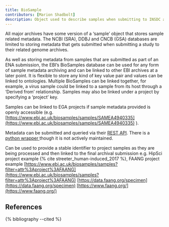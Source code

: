 ```yaml
---
title: BioSample
contributors: [Marion Shadbolt]
description: Object used to describe samples when submitting to INSDC and CNCB repositories
---
```


All major archives have some version of a ‘sample’ object that stores sample related metadata. The NCBI (SRA), DDBJ and CNCB (GSA) databases are limited to storing metadata that gets submitted when submitting a study to their related genome archives.

As well as storing metadata from samples that are submitted as part of an ENA submission, the EBI’s BioSamples database can be used for any form of sample metadata archiving and can be linked to other EBI archives at a later point. It is flexible to store any kind of key value pair and values can be linked to ontologies. Multiple BioSamples can be linked together, for example, a virus sample could be linked to a sample from its host through a ‘Derived from’ relationship. Samples may also be linked under a project by specifying a ‘project’ key.

Samples can be linked to EGA projects if sample metadata provided is openly accessible (e.g. [https://www.ebi.ac.uk/biosamples/samples/SAMEA4940335](https://www.ebi.ac.uk/biosamples/samples/SAMEA4940335) ).

Metadata can be submitted and queried via their [REST API](https://www.ebi.ac.uk/biosamples/docs/references/api/overview). There is a [python wrapper ](https://github.com/Kerruba/python_biosamples-v4_lib)though it is not actively maintained.

Can be used to provide a stable identifier to project samples as they are being processed and then linked to the final archival submission e.g. HipSci project example {% cite streeter_human-induced_2017 %}, FAANG project example [https://www.ebi.ac.uk/biosamples/samples?filter=attr%3Aproject%3AFAANG](https://www.ebi.ac.uk/biosamples/samples?filter=attr%3Aproject%3AFAANG) [https://data.faang.org/specimen](https://data.faang.org/specimen)  [https://www.faang.org/](https://www.faang.org/)


## References

{% bibliography --cited %}